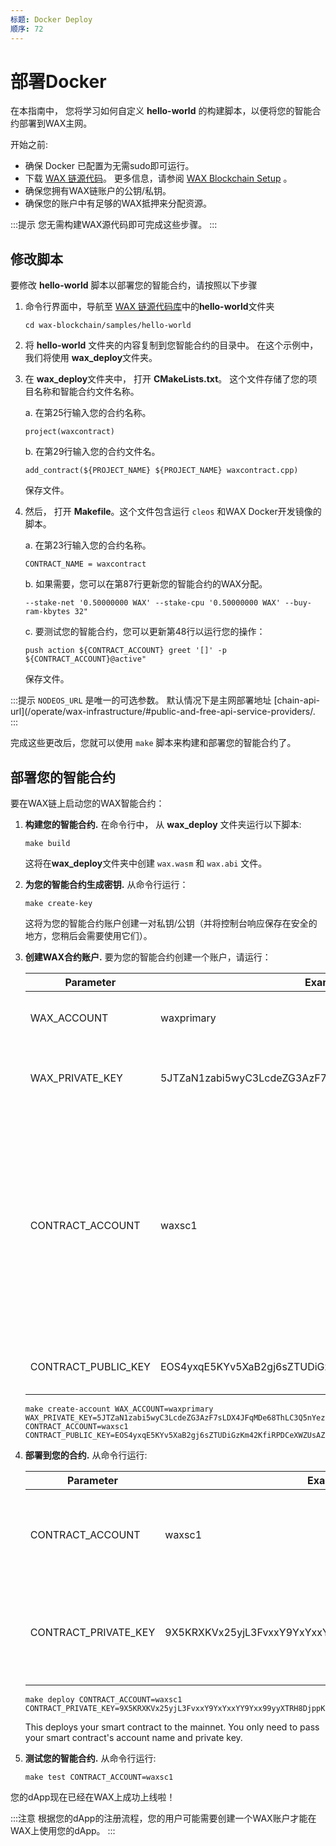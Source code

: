 ```yaml
---
标题: Docker Deploy
顺序: 72
---
```


# 部署Docker 

在本指南中， 您将学习如何自定义 **hello-world** 的构建脚本，以便将您的智能合约部署到WAX主网。

开始之前:

* 确保 Docker 已配置为无需sudo即可运行。 
* 下载 <a href="https://github.com/worldwide-asset-exchange/wax-blockchain" target="_blank">WAX 链源代码</a>。 更多信息，请参阅 [WAX Blockchain Setup](/build/dapp-development/wax-blockchain-setup/) 。
* 确保您拥有WAX链账户的公钥/私钥。
* 确保您的账户中有足够的WAX抵押来分配资源。 

:::提示
您无需构建WAX源代码即可完成这些步骤。 
:::

## 修改脚本

要修改 **hello-world** 脚本以部署您的智能合约，请按照以下步骤

1. 命令行界面中，导航至 <a href="https://github.com/worldwide-asset-exchange/wax-blockchain" target="_blank">WAX 链源代码库</a>中的**hello-world**文件夹

    ```shell
    cd wax-blockchain/samples/hello-world
    ```

3. 将 **hello-world** 文件夹的内容复制到您智能合约的目录中。 在这个示例中， 我们将使用 **wax_deploy**文件夹。

4. 在 **wax_deploy**文件夹中， 打开 **CMakeLists.txt**。 这个文件存储了您的项目名称和智能合约文件名称。

    a. 在第25行输入您的合约名称。
    ```shell
    project(waxcontract)
    ```

    b. 在第29行输入您的合约文件名。

    ```shell
    add_contract(${PROJECT_NAME} ${PROJECT_NAME} waxcontract.cpp)
    ```

    保存文件。 

5. 然后， 打开 **Makefile**。这个文件包含运行 `cleos` 和WAX Docker开发镜像的脚本。

    a. 在第23行输入您的合约名称。
    ```shell
    CONTRACT_NAME = waxcontract
    ```

    b. 如果需要，您可以在第87行更新您的智能合约的WAX分配。
    ```shell
    --stake-net '0.50000000 WAX' --stake-cpu '0.50000000 WAX' --buy-ram-kbytes 32"
    ```

    c. 要测试您的智能合约，您可以更新第48行以运行您的操作：

    ```shell
    push action ${CONTRACT_ACCOUNT} greet '[]' -p ${CONTRACT_ACCOUNT}@active"
    ```

    保存文件。

:::提示
`NODEOS_URL` 是唯一的可选参数。 默认情况下是主网部署地址 [chain-api-url](/operate/wax-infrastructure/#public-and-free-api-service-providers/.  
:::

完成这些更改后，您就可以使用 `make` 脚本来构建和部署您的智能合约了。

## 部署您的智能合约

要在WAX链上启动您的WAX智能合约：

1. **构建您的智能合约.** 在命令行中， 从 **wax_deploy** 文件夹运行以下脚本:

    ```shell
    make build
    ```

    这将在**wax_deploy**文件夹中创建 `wax.wasm` 和 `wax.abi` 文件。

2. **为您的智能合约生成密钥.** 从命令行运行：

    ```shell
    make create-key
    ```

    这将为您的智能合约账户创建一对私钥/公钥（并将控制台响应保存在安全的地方，您稍后会需要使用它们）。

4. **创建WAX合约账户.** 要为您的智能合约创建一个账户，请运行：

    <table>
    <thead>
    <tr>
    <th style="width: 28%">Parameter</th>
    <th>Example</th>
    <th>Description</th>
    </tr>
    </thead>

    <tbody>
    <tr>
    <td>WAX_ACCOUNT</td>
    <td>waxprimary</td>
    <td>Your dApp Developer Account name.</td>
    </tr>

    <tr>
    <td>WAX_PRIVATE_KEY</td>
    <td>5JTZaN1zabi5wyC3LcdeZG3AzF7sLDX4JFqMDe68ThLC3Q5nYez</td>
    <td>Private key for your dApp Developer Account.</td>
    </tr>

    <tr>
    <td>CONTRACT_ACCOUNT</td>
    <td>waxsc1</td>
    <td>Specify a new name for your smart contract account. Account names must be less than 13 characters and only contain letters [a-z] and numbers [1-5].</td>
    </tr>

    <tr>
    <td>CONTRACT_PUBLIC_KEY</td>
    <td>EOS4yxqE5KYv5XaB2gj6sZTUDiGzKm42KfiRPDCeXWZUsAZZVXk1F</td>
    <td>New public key that you created in Step 2.</td>
    </tr>
    </tbody>
    </table>
 
    ```shell
    make create-account WAX_ACCOUNT=waxprimary WAX_PRIVATE_KEY=5JTZaN1zabi5wyC3LcdeZG3AzF7sLDX4JFqMDe68ThLC3Q5nYez CONTRACT_ACCOUNT=waxsc1 CONTRACT_PUBLIC_KEY=EOS4yxqE5KYv5XaB2gj6sZTUDiGzKm42KfiRPDCeXWZUsAZZVXk1F
    ```

5. **部署到您的合约.** 从命令行运行: 

    <table>
    <thead>
    <tr>
    <th style="width: 28%">Parameter</th>
    <th>Example</th>
    <th>Description</th>
    </tr>
    </thead>

    <tbody>
    <tr>
    <td>CONTRACT_ACCOUNT</td>
    <td>waxsc1</td>
    <td>The name you specified for your smart contract's account.</td>
    </tr>

    <tr>
    <td>CONTRACT_PRIVATE_KEY</td>
    <td>9X5KRXKVx25yjL3FvxxY9YxYxxYY9Yxx99yyXTRH8DjppKpD9tKtVz</td>
    <td>Private key for your smart contract's account (that you created in Step 2).</td>
    </tr>
    </tbody>
    </table>

    ```shell
    make deploy CONTRACT_ACCOUNT=waxsc1 CONTRACT_PRIVATE_KEY=9X5KRXKVx25yjL3FvxxY9YxYxxYY9Yxx99yyXTRH8DjppKpD9tKtVz
    ```

    This deploys your smart contract to the mainnet. You only need to pass your smart contract's account name and private key.

5. **测试您的智能合约.** 从命令行运行:

    ```shell
    make test CONTRACT_ACCOUNT=waxsc1
    ```

您的dApp现在已经在WAX上成功上线啦！ 

:::注意
根据您的dApp的注册流程，您的用户可能需要创建一个WAX账户才能在WAX上使用您的dApp。
:::

